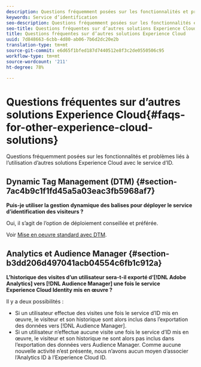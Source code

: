 ```yaml
---
description: Questions fréquemment posées sur les fonctionnalités et problèmes liés à l’utilisation d’autres solutions Experience Cloud avec le service d’ID.
keywords: Service d’identification
seo-description: Questions fréquemment posées sur les fonctionnalités et problèmes liés à l’utilisation d’autres solutions Experience Cloud avec le service d’ID.
seo-title: Questions fréquentes sur d’autres solutions Experience Cloud
title: Questions fréquentes sur d’autres solutions Experience Cloud
uuid: 7d848663-6cbb-4d80-ab06-7b6d2dc20e2b
translation-type: tm+mt
source-git-commit: e6d65f1bfed187d7440512e8f3c2de0550506c95
workflow-type: tm+mt
source-wordcount: '211'
ht-degree: 78%

---
```



# Questions fréquentes sur d’autres solutions Experience Cloud{#faqs-for-other-experience-cloud-solutions}

Questions fréquemment posées sur les fonctionnalités et problèmes liés à l’utilisation d’autres solutions Experience Cloud avec le service d’ID.

## Dynamic Tag Management (DTM) {#section-7ac4b9c1f1fd45a5a03eac3fb5968af7}

**Puis-je utiliser la gestion dynamique des balises pour déployer le service d’identification des visiteurs ?**

Oui, il s’agit de l’option de déploiement conseillée et préférée.

Voir [Mise en oeuvre standard avec DTM](../implementation-guides/standard.md#concept-89cd0199a9634fc48644f2d61e3d2445).

## Analytics et Audience Manager {#section-b3dd206d497041acb04554c6fb1c912a}

**L’historique des visites d’un utilisateur sera-t-il exporté d’[!DNL Adobe Analytics] vers [!DNL Audience Manager] une fois le service Experience Cloud Identity mis en œuvre ?**

Il y a deux possibilités :

* Si un utilisateur effectue des visites une fois le service d’ID mis en œuvre, le visiteur et son historique sont alors inclus dans l’exportation des données vers [!DNL Audience Manager].
* Si un utilisateur n’effectue aucune visite une fois le service d’ID mis en œuvre, le visiteur et son historique ne sont alors pas inclus dans l’exportation des données vers Audience Manager. Comme aucune nouvelle activité n’est présente, nous n’avons aucun moyen d’associer l’Analytics ID à l’Experience Cloud ID.

